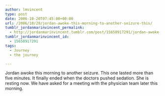 ```yaml
---
author: lmvincent
type: post
date: 2006-10-20T07:45:00+00:00
url: /2006/10/20/jordan-awoke-this-morning-to-another-seizure-this/
tumblr_jordanmarinvincent_permalink:
  - http://jordanmarinvincent.tumblr.com/post/15658917291/jordan-awoke-this-morning-to-another-seizure-this
tumblr_jordanmarinvincent_id:
  - 15658917291
tags:
  - Journey
  - the journey

---
```

Jordan awoke this morning to another seizure. This one lasted more than five minutes. It finally ended when the doctors pushed sedation. She is resting now. We have asked for a meeting with the physician team later this morning.

<div class="blogger-post-footer">
  <img loading="lazy" width="1" height="1" src="https://blogger.googleusercontent.com/tracker/9039099668816362935-5330150116527073552?l=jordansjourney2.blogspot.com" alt="" />
</div>